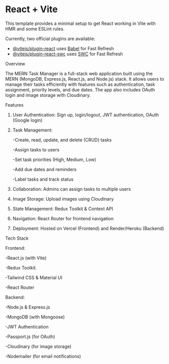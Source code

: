 # React + Vite

This template provides a minimal setup to get React working in Vite with HMR and some ESLint rules.

Currently, two official plugins are available:

- [@vitejs/plugin-react](https://github.com/vitejs/vite-plugin-react/blob/main/packages/plugin-react/README.md) uses [Babel](https://babeljs.io/) for Fast Refresh
- [@vitejs/plugin-react-swc](https://github.com/vitejs/vite-plugin-react-swc) uses [SWC](https://swc.rs/) for Fast Refresh



Overview

The MERN Task Manager is a full-stack web application built using the MERN (MongoDB, Express.js, React.js, and Node.js) stack. It allows users to manage their tasks efficiently with features such as authentication, task assignment, priority levels, and due dates. The app also includes OAuth login and image storage with Cloudinary.

Features

1. User Authentication: Sign up, login/logout, JWT authentication, OAuth (Google login)

2. Task Management:

   -Create, read, update, and delete (CRUD) tasks
   
   -Assign tasks to users
   
   -Set task priorities (High, Medium, Low)
   
   -Add due dates and reminders
   
   -Label tasks and track status

4. Collaboration: Admins can assign tasks to multiple users

5. Image Storage: Upload images using Cloudinary

6. State Management: Redux Toolkit & Context API

7. Navigation: React Router for frontend navigation

8. Deployment: Hosted on Vercel (Frontend) and Render/Heroku (Backend)

Tech Stack

Frontend:

-React.js (with Vite)

-Redux Toolkit.

-Tailwind CSS & Material UI

-React Router

Backend:

-Node.js & Express.js

-MongoDB (with Mongoose)

-JWT Authentication

-Passport.js (for OAuth)

-Cloudinary (for image storage)

-Nodemailer (for email notifications)
